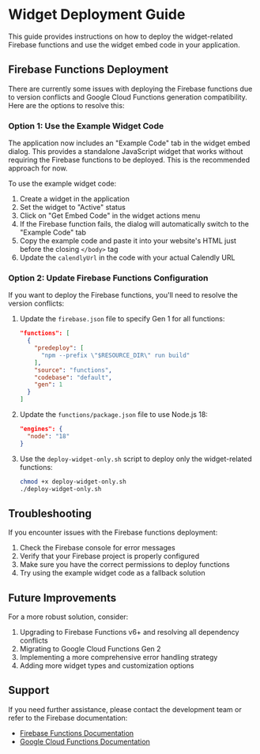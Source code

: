 # Widget Deployment Guide

This guide provides instructions on how to deploy the widget-related Firebase functions and use the widget embed code in your application.

## Firebase Functions Deployment

There are currently some issues with deploying the Firebase functions due to version conflicts and Google Cloud Functions generation compatibility. Here are the options to resolve this:

### Option 1: Use the Example Widget Code

The application now includes an "Example Code" tab in the widget embed dialog. This provides a standalone JavaScript widget that works without requiring the Firebase functions to be deployed. This is the recommended approach for now.

To use the example widget code:

1. Create a widget in the application
2. Set the widget to "Active" status
3. Click on "Get Embed Code" in the widget actions menu
4. If the Firebase function fails, the dialog will automatically switch to the "Example Code" tab
5. Copy the example code and paste it into your website's HTML just before the closing `</body>` tag
6. Update the `calendlyUrl` in the code with your actual Calendly URL

### Option 2: Update Firebase Functions Configuration

If you want to deploy the Firebase functions, you'll need to resolve the version conflicts:

1. Update the `firebase.json` file to specify Gen 1 for all functions:
   ```json
   "functions": [
     {
       "predeploy": [
         "npm --prefix \"$RESOURCE_DIR\" run build"
       ],
       "source": "functions",
       "codebase": "default",
       "gen": 1
     }
   ]
   ```

2. Update the `functions/package.json` file to use Node.js 18:
   ```json
   "engines": {
     "node": "18"
   }
   ```

3. Use the `deploy-widget-only.sh` script to deploy only the widget-related functions:
   ```bash
   chmod +x deploy-widget-only.sh
   ./deploy-widget-only.sh
   ```

## Troubleshooting

If you encounter issues with the Firebase functions deployment:

1. Check the Firebase console for error messages
2. Verify that your Firebase project is properly configured
3. Make sure you have the correct permissions to deploy functions
4. Try using the example widget code as a fallback solution

## Future Improvements

For a more robust solution, consider:

1. Upgrading to Firebase Functions v6+ and resolving all dependency conflicts
2. Migrating to Google Cloud Functions Gen 2
3. Implementing a more comprehensive error handling strategy
4. Adding more widget types and customization options

## Support

If you need further assistance, please contact the development team or refer to the Firebase documentation:
- [Firebase Functions Documentation](https://firebase.google.com/docs/functions)
- [Google Cloud Functions Documentation](https://cloud.google.com/functions/docs)
